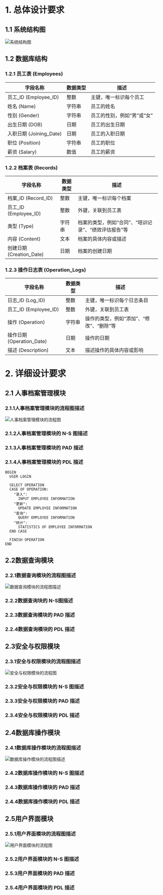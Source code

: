 # 1. 总体设计要求

##  1.1 系统结构图

![系统结构图](./图片/系统结构图.png)

##  1.2 数据库结构

### 1.2.1 员工表 (Employees)

| 字段名称                | 数据类型 | 描述                       |
| ----------------------- | -------- | -------------------------- |
| 员工_ID (Employee_ID)   | 整数     | 主键，唯一标识每个员工     |
| 姓名 (Name)             | 字符串   | 员工的姓名                 |
| 性别 (Gender)           | 字符串   | 员工的性别，例如“男”或“女” |
| 出生日期 (DOB)          | 日期     | 员工的出生日期             |
| 入职日期 (Joining_Date) | 日期     | 员工的入职日期             |
| 职位 (Position)         | 字符串   | 员工的职位                 |
| 薪资 (Salary)           | 数值     | 员工的薪资                 |

### 1.2.2 档案表 (Records)

| 字段名称                 | 数据类型 | 描述                                                 |
| ------------------------ | -------- | ---------------------------------------------------- |
| 档案_ID (Record_ID)      | 整数     | 主键，唯一标识每个档案                               |
| 员工_ID (Employee_ID)    | 整数     | 外键，关联到员工表                                   |
| 类型 (Type)              | 字符串   | 档案的类型，例如“合同”、“培训记录”、“绩效评估报告”等 |
| 内容 (Content)           | 文本     | 档案的具体内容或描述                                 |
| 创建日期 (Creation_Date) | 日期     | 档案的创建日期                                       |

### 1.2.3 操作日志表 (Operation_Logs)

| 字段名称                  | 数据类型 | 描述                                     |
| ------------------------- | -------- | ---------------------------------------- |
| 日志_ID (Log_ID)          | 整数     | 主键，唯一标识每个日志条目               |
| 员工_ID (Employee_ID)     | 整数     | 外键，关联到员工表                       |
| 操作 (Operation)          | 字符串   | 操作的类型，例如“添加”、“修改”、“删除”等 |
| 操作日期 (Operation_Date) | 日期     | 操作的日期                               |
| 描述 (Description)        | 文本     | 描述操作的具体内容或影响                 |

# 2. 详细设计要求

## 2.1 人事档案管理模块

###  2.1.1人事档案管理模块的流程图描述 
![人事档案管理模块的流程图](图片/人事档案管理模块的流程图.png)
###  2.1.2人事档案管理模块的 N-S 图描述

###  2.1.3人事档案管理模块的 PAD 描述

###  2.1.4人事档案管理模块的 PDL 描述

```PDL
BEGIN
  USER LOGIN

  SELECT OPERATION
  CASE OF OPERATION:
    "录入":
      INPUT EMPLOYEE INFORMATION
    "更新":
      UPDATE EMPLOYEE INFORMATION
    "查询":
      QUERY EMPLOYEE INFORMATION
    "统计":
      STATISTICS OF EMPLOYEE INFORMATION
  END CASE

  FINISH OPERATION
END
```

## 2.2数据查询模块

### 2.2.1数据查询模块的流程图描述

![数据查询模块的流程图描述](图片/数据查询模块的流程图.png)
### 2.2.2数据查询块的 N-S图描述

### 2.2.3数据查询模块的 PAD 描述

### 2.2.4数据查询模块的 PDL 描述

## 2.3安全与权限模块

### 2.3.1安全与权限模块的流程图描述

![安全与权限模块的流程图](图片/安全与权限模块的流程图.png)

### 2.3.2安全与权限模块的 N-S 图描述

### 2.3.3安全与权限模块的 PAD 描述

### 2.3.4安全与权限模块的 PDL 描述

## 2.4数据库操作模块

### 2.4.1数据库操作模块的流程图描述

![数据库操作模块的流程图描述](图片/数据库操作模块的流程图.png)

### 2.4.2数据库操作模块的 N-S 图描述

### 2.4.3数据库操作模块的 PAD 描述

### 2.4.4数据库操作模块的 PDL 描述

## 2.5用户界面模块

### 2.5.1用户界面模块的流程图描述

![用户界面模块的流程图](图片/用户界面模块的流程图.png)

### 2.5.2用户界面模块的 N-S 图描述

### 2.5.3用户界面模块的 PAD 描述

### 2.5.4用户界面模块的 PDL 描述